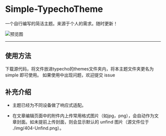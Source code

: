 # Simple-TypechoTheme
一个自行编写的简洁主题。来源于个人的需求。随时更新！  
  
  
![预览图](https://user-images.githubusercontent.com/67405384/161282036-33554f74-e004-4f95-825b-a02ff50f7d7b.png)

---
## 使用方法
下载源代码，将文件放进typecho的themes文件夹内，将本主题文件夹更名为 simple 即可使用。
如果使用中出现问题，欢迎提交 issue

## 补充介绍
- 主题已经为不同设备做了响应式适配。

- 在文章编辑页面中的附件内上传常用格式图片（如jpg，png），会自动作为文章封面。如未提前上传封面，则会显示默认的 unfind 图片（源文件位于 ./img/404-Unfind.png）。

